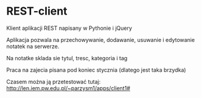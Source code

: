 # REST-client
Klient aplikacji REST napisany w Pythonie i jQuery

Aplikacja pozwala na przechowywanie, dodawanie, usuwanie i edytowanie notatek na serwerze.

Na notatke sklada sie tytul, tresc, kategoria i tag

Praca na zajecia pisana pod koniec stycznia (dlatego jest taka brzydka) 

Czasem można ją przetestować tutaj:
http://len.iem.pw.edu.pl/~parzysm1/apps/client1#
